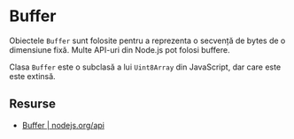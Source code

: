 # Buffer

Obiectele `Buffer` sunt folosite pentru a reprezenta o secvență de bytes de o dimensiune fixă. Multe API-uri din Node.js pot folosi buffere.

Clasa `Buffer` este o subclasă a lui `Uint8Array` din JavaScript, dar care este este extinsă.


## Resurse

- [Buffer | nodejs.org/api](https://nodejs.org/api/buffer.html#buffer_buffer)
